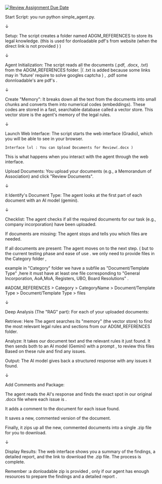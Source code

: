 [![Review Assignment Due Date](https://classroom.github.com/assets/deadline-readme-button-22041afd0340ce965d47ae6ef1cefeee28c7c493a6346c4f15d667ab976d596c.svg)](https://classroom.github.com/a/vgbm4cZ0)


Start Script: you run python simple_agent.py.

↓

Setup: The script creates a folder named ADGM_REFERENCES to store its legal knowledge. (this is used for donloadable pdf's from website (when the direct link is not provided )  )

↓

Agent Initialization: The script reads all the documents (.pdf, .docx, .txt) from the ADGM_REFERENCES folder.  |( .txt is added because some links may in 'future' require to solve googles captcha ) , .pdf some donnloadable's are pdf's .

↓

Create "Memory": It breaks down all the text from the documents into small chunks and converts them into numerical codes (embeddings). These codes are stored in a fast, searchable database called a vector store. This vector store is the agent's memory of the legal rules.

↓

Launch Web Interface: The script starts the web interface (Gradio), which you will be able to see in your browser. 

    Interface lvl : You can Upload Documents for Review(.docx )


This is what happens when you interact with the agent through the web interface.

Upload Documents: You upload your documents (e.g., a Memorandum of Association) and click "Review Documents".

↓

it Identify's Document Type: The agent looks at the first part of each document with an AI model (gemini).

↓

Checklist: The agent checks if all the required documents for our task (e.g., company incorporation) have been uploaded.

If documents are missing: The agent stops and tells you which files are needed.

If all documents are present: The agent moves on to the next step. ( but to the current testing phase and ease of use . we only need to provide files in the Category folder ,

 example in "Category" folder we have a subfile as "Document/Template Type" ,here it must have at least one file corresponding to "General Incorporation, AoA,MoA, Registers, UBO, Board Resolutions" .

#ADGM_REFERENCES > Category > CategoryName > Document/Template Type > Document/Template Type > files  

↓

Deep Analysis (The "RAG" part): For each of your uploaded documents:

Retrieve: Here The agent searches its "memory" (the vector store) to find the most relevant legal rules and sections from our ADGM_REFERENCES folder.

Analyze: It takes our document text and the relevant rules it just found. It then sends both to an AI model (Gemini) with a prompt , to review this files Based on these rule and find any issues.

Output: The AI model gives back a structured response with any issues it found.

↓

Add Comments and Package:

The agent reads the AI's response and finds the exact spot in our original .docx file where each issue is .

It adds a comment to the document for each issue found.

It saves a new, commented version of the document.

Finally, it zips up all the new, commented documents into a single .zip file for you to download.

↓

Display Results: The web interface shows you a summary of the findings, a detailed report, and the link to download the .zip file. The process is complete.

Remember :a donloadable zip is provided , only if our agent has enough resources to prepare the findings and a detailed report .
